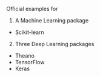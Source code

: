 Official examples for 
1. A Machine Learning package
  - Scikit-learn
2. Three Deep Learning packages
  - Theano
  - TensorFlow
  - Keras
